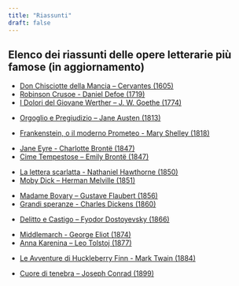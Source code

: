 ```yaml
---
title: "Riassunti"
draft: false
---
```

## Elenco dei riassunti delle opere letterarie più famose (in aggiornamento)


* [Don Chisciotte della Mancia – Cervantes (1605)](don_chisciotte)
* [Robinson Crusoe - Daniel Defoe (1719)](robinson_crusoe)
* [I Dolori del Giovane Werther – J. W. Goethe (1774)](giovane_werther)
 <!-- * Le Affinità Elettive – Goethe (1809) -->
* [Orgoglio e Pregiudizio – Jane Austen (1813)](orgoglio_e_pregiudizio)
<!-- * Emma – Jane Austen (1815) -->
* [Frankenstein, o il moderno Prometeo - Mary Shelley (1818)](frankenstein)
<!-- * I Promessi Sposi – Alessandro Manzoni (1827)
* Il Rosso e il Nero – Stendhal (1830)
* Oliver Twist – Charles Dickens (1837)
* Canto di Natale – Charles Dickens (1843)
* I Tre Moschettieri – Alexandre Dumas (1844)
* Il Conte di Monte Cristo – Alexandre Dumas (1846) -->
* [Jane Eyre - Charlotte Brontë (1847)](jane_eyre)
* [Cime Tempestose – Emily Brontë (1847)](cime_tempestose)
<!-- * La fiera delle vanità – William Makepeace Thackeray (1848)
* David Copperfield – Charles Dickens (1849) -->
* [La lettera scarlatta - Nathaniel Hawthorne (1850)](lettera_scarlatta)
* [Moby Dick – Herman Melville (1851)](moby_dick)
<!-- * Bleak House – Charles Dickens (1852) -->
* [Madame Bovary – Gustave Flaubert (1856)](madame_bovary)
* [Grandi speranze - Charles Dickens (1860)](grandi_speranze)
<!-- * I Miserabili – Victor Hugo (1862)
* Guerra e Pace – Leo Tolstoy (1865)
* Alice nel Paese delle Meraviglie – Lewis Carroll (1865) -->
* [Delitto e Castigo – Fyodor Dostoyevsky (1866)](delitto_castigo)
<!-- * Piccole Donne – Louisa M. Alcott (1868)-->
* [Middlemarch - George Eliot (1874)](middlemarch)
* [Anna Karenina – Leo Tolstoj (1877)](anna_karenina)
<!-- * I Malavoglia – Giovanni Verga (1881)
* Le Avventure di Pinocchio – Collodi (1883)-->
* [Le Avventure di Huckleberry Finn - Mark Twain (1884)](huckleberry_finn)
<!-- * Germinale – Emile Zola (1885)
* Cuore – Edmondo de Amicis (1886)
* Tre Uomini in Barca – Jerome K. Jerome (1889)
* Il Ritratto di Dorian Gray – Oscar Wilde (1890)
* Le Avventure di Sherlock Holmes – Sir Arthur Conan Doyle (1892) -->
* [Cuore di tenebra – Joseph Conrad (1899)](cuore_tenebra)
<!-- * I Buddenbrook. Decadenza di una famiglia  – Thomas Mann (1901)
* Il Fu Mattia Pascal – Luigi Pirandello (1904)
* La metamorfosi - Franz Kafka (1915)
* Ulisse – James Joyce (1922)
* Siddharta – Hermann Hesse (1922)
* La Coscienza di Zeno – Italo Svevo (1923)
* Il Grande Gatsby – F. Scott Fitzgerald (1925)
* Il Processo – Franz Kafka (1925)
* Gli Indifferenti – Alberto Moravia (1929)
* Niente di nuovo sul fronte occidentale – Remarque (1931)
* Il mondo nuovo – Aldous Huxley (1932)
* Via col Vento – Margaret Mitchell (1936)
* Uomini e topi – John Steinbeck (1937)
* The Faraway Tree Collection – Enid Blyton (1939)
* Il Piccolo Principe – Antoine De Saint-Exupery (1943)
* Brideshead Revisited – Evelyn Waugh (1945)
* La Fattoria degli Animali – George Orwell (1945)
* Cristo si è fermato ad Eboli – Carlo Levi (1945)
* Se questo è un uomo – Primo Levi (1947)
* 1984 – George Orwell (1949)
* La luna e i Falò – Cesare Pavese (1950)
* Memorie di Adriano – Marguerite Yourcenar (1951)
* Il Giovane Holden – Salinger (1951)
* Il Vecchio e il Mare – Ernest Hemingway (1952)
* La tela di Carlotta – E. B. White (1952)
* Il Signore delle Mosche – William Golding (1954)
* Lolita – Vladimir Nabokov (1955)
* Il Barone Rampante – Italo Calvino (1957)
* Sulla Strada – Jack Kerouac (1957)
* Il Gattopardo – Tommasi di Lampedusa (1958)
* Il buio oltre la siepe – Harper Lee (1960)
* Comma 22 – Joseph Heller (1961)
* Il Giardino dei Finzi Contini – Giorgio Bassani (1962)
* Lessico Familiare – Natalia Ginzburg (1963)
* La fabbrica di cioccolato – Roald Dahl (1964)
* Cent'nni di Solitudine – Gabriel Garcia Marquez (1967)
* Guida Galattica per Autostoppisti – Douglas Adams (1979) 
* Un Uomo – Oriana Fallaci (1979)
* Il Nome della Rosa – Umberto Eco (1980)
* I figli della mezzanotte – Salman Rushdie (1981)
* Il Colore Viola – Alice Walker (1982)
* La fabbrica degli orrori – Iain Banks (1984)
* L’insostenibile leggerezza dell’essere – Milan Kundera (1984)
* L’Amore ai Tempi del Colera – Gabriel Garcia Marquez (1985)
* Quel che resta del giorno – Kazuo Ishiguro (1989)
* Possessione – A. S. Byatt (1990)
* Il Mandolino del Capitano Corelli – Louis De Berniere (1993)
* Il Diario di Bridget Jones – Helen Fielding (1995)
* Un perfetto equilibrio – Rohinton Mistry (1995)
* Notizie da un'isoletta – Bill Bryson (1995)
* Memorie di una Geisha – Arthur Golden (1997)
* Vita di Pi – Yann Martel (2001)
* L’ombra del vento – Carlos Ruiz Zafon (2001)
* Amabili resti – Alice Sebold (2002)
* Lo strano caso del cane ucciso a mezzanotte – Mark Haddon (2003)
* Il Cacciatore di Aquiloni – Khaled Hosseini (2003) -->













